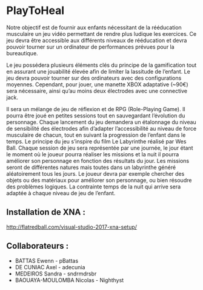 # PlayToHeal
Notre objectif est de fournir aux enfants nécessitant de la rééducation musculaire un jeu vidéo permettant de rendre plus ludique les exercices. Ce jeu devra être accessible aux différents niveaux de rééducation et devra pouvoir tourner sur un ordinateur de performances prévues pour la bureautique.

Le jeu possédera plusieurs éléments clés du principe de la gamification tout en assurant une jouabilité élevée afin de limiter la lassitude de l’enfant. 
Le jeu devra pouvoir tourner sur des ordinateurs avec des configurations moyennes. Cependant, pour jouer, une manette XBOX adaptative (~90€) sera nécessaire, ainsi qu’au moins deux électrodes avec une connective jack.

Il sera un mélange de jeu de réflexion et de RPG (Role-Playing Game). Il pourra être joué en petites sessions tout en sauvegardant l’évolution du personnage. Chaque lancement du jeu demandera un étalonnage du niveau de sensibilité des électrodes afin d’adapter l’accessibilité au niveau de force musculaire de chacun, tout en suivant la progression de l’enfant dans le temps.
Le principe du jeu s’inspire du film Le Labyrinthe réalisé par Wes Ball. Chaque session de jeu sera représentée par une journée, le jour étant le moment où le joueur pourra réaliser les missions et la nuit il pourra améliorer son personnage en fonction des résultats du jour.
Les missions seront de différentes natures mais toutes dans un labyrinthe généré aléatoirement tous les jours. Le joueur devra par exemple chercher des objets ou des matériaux pour améliorer son personnage, ou bien résoudre des problèmes logiques. La contrainte temps de la nuit qui arrive sera adaptée à chaque niveau de jeu de l’enfant.

## Installation de XNA :

http://flatredball.com/visual-studio-2017-xna-setup/

## Collaborateurs :

- BATTAS Ewenn - pBattas
- DE CUNIAC Axel - adecunia
- MEDEIROS Sandra - sndrmdrsbr
- BAOUAYA-MOULOMBA Nicolas - Nighthyst
